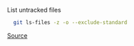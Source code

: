 List untracked files

```sh
  git ls-files -z -o --exclude-standard
```

[Source](https://stackoverflow.com/a/3801554/941257)
